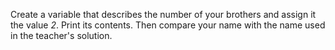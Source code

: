 
Create a variable that describes the number of your brothers and assign it the value *2*. Print its contents. Then compare your name with the name used in the teacher's solution.
